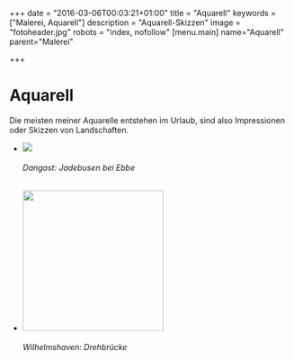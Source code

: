 +++
date = "2016-03-06T00:03:21+01:00"
title = "Aquarell"
keywords = ["Malerei, Aquarell"]
description = "Aquarell-Skizzen"
image = "fotoheader.jpg"
robots = "index, nofollow"
[menu.main]
    name="Aquarell"
    parent="Malerei"

+++

# Aquarell

Die meisten meiner Aquarelle entstehen im Urlaub, sind also Impressionen oder Skizzen von Landschaften.

<div class="slider">
    <ul class="slides">
        <li>
            <img data-caption="Dangast: Jadebusen bei Ebbe" src="/img/Aquarell/dangast-jadebusen-bei-ebbe-2007-04_465487028_o.jpg" />
            <div class="center-align">   <!-- class="caption center-align"> -->
                <h6 class="dark black-text text-lighten-3">Dangast: Jadebusen bei Ebbe</h6>
            </div>
        </li>
        <li>
            <img data-caption="Wilhelmshaven: Drehbrücke" width="250" src="/img/Aquarell/wilhelmshaven-2003_465516701_o.jpg" />
            <div class="center-align">   <!-- class="caption center-align"> -->
                <h6 class="dark black-text text-lighten-3">Wilhelmshaven: Drehbrücke</h6>
            </div>
        </li>
    </ul>
</div>
